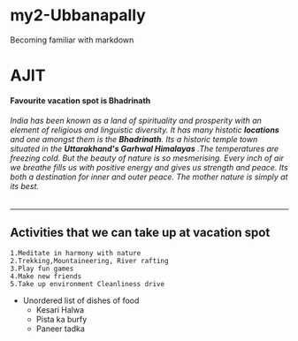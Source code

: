 # my2-Ubbanapally
Becoming familiar with markdown

# AJIT

#### Favourite vacation spot is Bhadrinath

 ###### India has been known as a land of spirituality and prosperity with an element of religious and linguistic diversity. It has many histotic **locations** and one amongst them is the **Bhadrinath**. Its a historic temple town situated in the __Uttarakhand's Garhwal Himalayas__ .The temperatures are freezing cold. But the beauty of nature is so mesmerising. Every inch of air we breathe fills us with positive energy and gives us strength and peace. Its both a destination for inner and outer peace. The mother nature is simply at its best.

---
## Activities that we can take up at vacation spot
    1.Meditate in harmony with nature
    2.Trekking,Mountaineering, River rafting
    3.Play fun games
    4.Make new friends
    5.Take up environment Cleanliness drive

* Unordered list of dishes of food
    * Kesari Halwa
    * Pista ka burfy
    * Paneer tadka   




